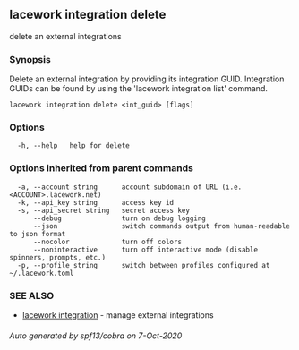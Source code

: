 ## lacework integration delete

delete an external integrations

### Synopsis

Delete an external integration by providing its integration GUID. Integration
GUIDs can be found by using the 'lacework integration list' command.

```
lacework integration delete <int_guid> [flags]
```

### Options

```
  -h, --help   help for delete
```

### Options inherited from parent commands

```
  -a, --account string      account subdomain of URL (i.e. <ACCOUNT>.lacework.net)
  -k, --api_key string      access key id
  -s, --api_secret string   secret access key
      --debug               turn on debug logging
      --json                switch commands output from human-readable to json format
      --nocolor             turn off colors
      --noninteractive      turn off interactive mode (disable spinners, prompts, etc.)
  -p, --profile string      switch between profiles configured at ~/.lacework.toml
```

### SEE ALSO

* [lacework integration](lacework_integration.md)	 - manage external integrations

###### Auto generated by spf13/cobra on 7-Oct-2020
